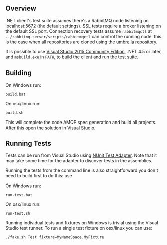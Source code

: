 ## Overview

.NET client's test suite assumes there's a RabbitMQ node listening on localhost:5672
(the default settings). SSL tests require a broker listening on the default
SSL port. Connection recovery tests assume `rabbitmqctl` at `../rabbitmq-server/scripts/rabbitmqctl`
can control the running node: this is the case when all repositories are cloned using
the [umbrella repository](https://github.com/rabbitmq/rabbitmq-public-umbrella).

It is possible to use [Visual Studio 2015 Community Edition](https://www.visualstudio.com/en-us/products/visual-studio-community-vs.aspx),
.NET 4.5 or later, and `msbuild.exe` in `PATH`, to build the client and run the test suite.


## Building

On Windows run:

    build.bat

On osx/linux run:

    build.sh

This will complete the code AMQP spec generation and build all projects. After this open the solution in Visual Studio.


## Running Tests

Tests can be run from Visual Studio using [NUnit Test Adapter](https://visualstudiogallery.msdn.microsoft.com/6ab922d0-21c0-4f06-ab5f-4ecd1fe7175d).
Note that it may take some time for the adapter to discover tests in the assemblies.

Running the tests from the command line is also straightforward you don't need to build first to do this: use

On Windows run:

    run-test.bat

On osx/linux run:

    run-test.sh


Running individual tests and fixtures on Windows is trivial using the Visual Studio test runner.
To run a single test fixture on osx/linux you can use:
    
    ./fake.sh Test fixture=MyNameSpace.MyFixture
